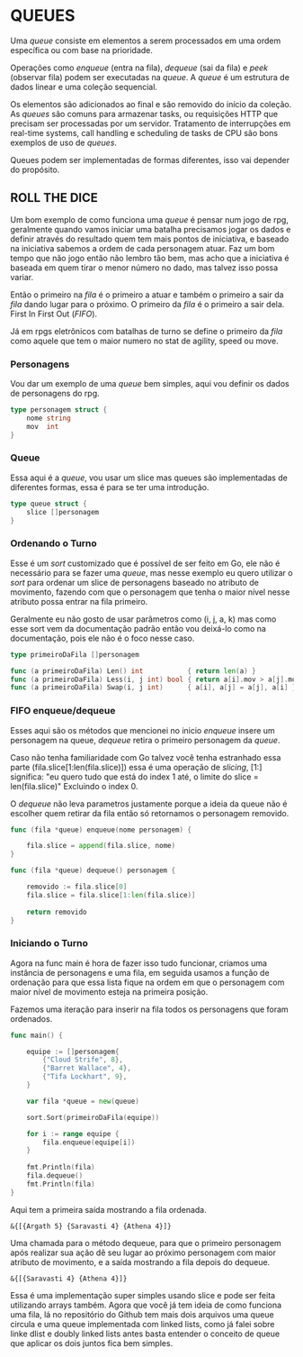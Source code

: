 # QUEUES

Uma *queue* consiste em elementos a serem processados em uma ordem específica ou com base na prioridade. 

Operações como _enqueue_ (entra na fila), _dequeue_  (sai da fila) e _peek_ (observar fila) podem ser executadas na *queue*. 
A *queue* é um estrutura de dados linear e uma coleção sequencial. 

Os elementos são adicionados ao final e são removido do início da coleção. As *queues* são comuns para armazenar tasks, ou requisições HTTP que precisam ser processadas por um servidor.
Tratamento de interrupções em real-time systems, call handling e scheduling de tasks de CPU
são bons exemplos de uso de *queues*.

Queues podem ser implementadas de formas diferentes, isso vai depender do propósito.


## ROLL THE DICE

Um bom exemplo de como funciona uma *queue* é pensar num jogo de rpg, geralmente quando vamos iniciar uma batalha precisamos jogar os dados e definir através do resultado quem tem mais pontos de iniciativa, e baseado na iniciativa sabemos a ordem de cada personagem atuar.
Faz um bom tempo que não jogo então não lembro tão bem, mas acho que a iniciativa é baseada em quem tirar o menor número no dado, mas talvez isso possa variar.

Então o primeiro na *fila* é o primeiro a atuar e também o primeiro a sair da *fila* dando lugar para o próximo. O primeiro da *fila* é o primeiro a sair dela. First In First Out (_FIFO_).

Já em rpgs eletrônicos com batalhas de turno se define o primeiro da *fila* como aquele que tem o maior numero no stat de agility, speed ou move.

### Personagens

Vou dar um exemplo de uma *queue* bem simples, aqui vou definir os dados de personagens do rpg.

```go
type personagem struct {
	nome string
	mov  int
}
```
### Queue

Essa aqui é a *queue*, vou usar um slice mas queues são implementadas de diferentes formas, essa é para se ter uma introdução.

```go
type queue struct {
	slice []personagem
}
```
### Ordenando o Turno

Esse é um *sort* customizado que é possível de ser feito em Go, ele não é necessário para se fazer uma *queue*, mas nesse exemplo eu quero utilizar o *sort* para ordenar um slice de personagens baseado no atributo de movimento, fazendo com que o personagem que tenha o maior nível nesse atributo possa entrar na fila primeiro.

Geralmente eu não gosto de usar parâmetros como (i, j, a, k) mas como esse sort vem da documentação padrão então vou deixá-lo como na documentação, pois ele não é o foco nesse caso.
 
```go
type primeiroDaFila []personagem

func (a primeiroDaFila) Len() int           { return len(a) }
func (a primeiroDaFila) Less(i, j int) bool { return a[i].mov > a[j].mov }
func (a primeiroDaFila) Swap(i, j int)      { a[i], a[j] = a[j], a[i] }
```

### FIFO enqueue/dequeue

Esses aqui são os métodos que mencionei no inicio *enqueue* insere um personagem na queue, *dequeue* retira o primeiro personagem da *queue*. 

Caso não tenha familiaridade com Go talvez você tenha estranhado essa parte (fila.slice[1:len(fila.slice)]) essa é uma operação de _slicing_, [1:] significa: "eu quero tudo que está do index 1 até, o limite do slice = len(fila.slice)" Excluindo o index 0.

O *dequeue* não leva parametros justamente porque a ideia da queue não é escolher quem retirar da fila então só retornamos o personagem removido.

```go
func (fila *queue) enqueue(nome personagem) {

	fila.slice = append(fila.slice, nome)
}

func (fila *queue) dequeue() personagem {

	removido := fila.slice[0]
    fila.slice = fila.slice[1:len(fila.slice)]
    
	return removido
}
```

### Iniciando o Turno

Agora na func main é hora de fazer isso tudo funcionar, criamos uma instância de personagens e uma fila, em seguida usamos a função de ordenação para que essa lista fique na ordem em que o personagem com maior nível de movimento esteja na primeira posição.

Fazemos uma iteração para inserir na fila todos os personagens que foram ordenados.


```go
func main() {

	equipe := []personagem{
		{"Cloud Strife", 8},
		{"Barret Wallace", 4},
		{"Tifa Lockhart", 9},
	}

	var fila *queue = new(queue)

	sort.Sort(primeiroDaFila(equipe))

	for i := range equipe {
		fila.enqueue(equipe[i])
    }
    
	fmt.Println(fila)
	fila.dequeue()
	fmt.Println(fila)
}
```

Aqui tem a primeira saída mostrando a fila ordenada. 

```text
&{[{Argath 5} {Saravasti 4} {Athena 4}]}
```

Uma chamada para o método dequeue, para que o primeiro personagem após realizar sua ação dê seu lugar ao próximo personagem com maior atributo de movimento, e a saída mostrando a fila depois do dequeue.

```text
&{[{Saravasti 4} {Athena 4}]}
```
Essa é uma implementação super simples usando slice e pode ser feita utilizando arrays também. Agora que você já tem ideia de como funciona uma fila, lá no repositório do Github tem mais dois arquivos uma queue circula e uma queue implementada com linked lists, como já falei sobre linke dlist e doubly linked lists antes basta entender o conceito de queue que aplicar os dois juntos fica bem simples.
